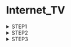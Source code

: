 # Internet_TV
<details><summary>STEP1</summary> 

| カラム名 | データ型 | NULL | キー | 初期値 | AUTO INCREMENT |
| --- | --- | --- | --- | --- | --- |
| id | bigint(20) | | PRIMARY |  | YES |
| name | varchar(100) |  |  |  |  |

テーブル2：programs

| カラム名 | データ型 | NULL | キー | 初期値 | AUTO INCREMENT |
| --- | --- | --- | --- | --- | --- |
| id | bigint(20) |  | PRIMARY |  | YES |
| title | varchar(100) |  |  |  |  |
| description | text | Yes |  |  |  |

テーブル3：genres

| カラム名 | データ型 | NULL | キー | 初期値 | AUTO INCREMENT |
| --- | --- | --- | --- | --- | --- |
| id | bigint(20) |  | PRIMARY |  | YES |
| name | varchar(100) |  |  |  |  |

テーブル4：program_genres

| カラム名 | データ型 | NULL | キー | 初期値 | AUTO INCREMENT |
| --- | --- | --- | --- | --- | --- |
| program_id | bigint(20) | | PRIMARY |  |  |
| genre_id | bigint(20) | | PRIMARY |  |  |

テーブル5：seasons

| カラム名 | データ型 | NULL | キー | 初期値 | AUTO INCREMENT |
| --- | --- | --- | --- | --- | --- |
| id | bigint(20) | | PRIMARY |  | YES |
| program_id | bigint(20) | | INDEX |  |  |
| number | int(11) | |  |  |  |

テーブル6：episodes

| カラム名 | データ型 | NULL | キー | 初期値 | AUTO INCREMENT |
| --- | --- | --- | --- | --- | --- |
| id | bigint(20) | | PRIMARY |  | YES |
| season_id | bigint(20) | Yes | INDEX |  |  |
| number | int(11) | Yes |  |  |  |
| title | varchar(100) | |  |  |  |
| description | text | Yes |  |  |  |
| duration | int(11) | |  |  |  |
| release_date | date | |  |  |  |
| view_count | bigint(20) | |  | 0 |  |

テーブル7：broadcasts

| カラム名 | データ型 | NULL | キー | 初期値 | AUTO INCREMENT |
| --- | --- | --- | --- | --- | --- |
| id | bigint(20) | | PRIMARY |  | YES |
| channel_id | bigint(20) | | INDEX |  |  |
| episode_id | bigint(20) | | INDEX |  |  |
| broadcast_time | datetime | |  |  |  |

## 外部キー制約、ユニークキー制約に関して

- テーブル：program_genres
  - 外部キー制約：program_id に対して、programs テーブルの id カラムから設定
  - 外部キー制約：genre_id に対して、genres テーブルの id カラムから設定
- テーブル：seasons
  - 外部キー制約：program_id に対して、programs テーブルの id カラムから設定
- テーブル：episodes
  - 外部キー制約：season_id に対して、seasons テーブルの id カラムから設定
- テーブル：broadcasts
  - 外部キー制約：channel_id に対して、channels テーブルの id カラムから設定
  - 外部キー制約：episode_id に対して、episodes テーブルの id カラムから設定
</details>

<details><summary>STEP2</summary>
1.データベースの構築
  
・MySQL始動後下記コードにて新規データベースを作成、今回はinternet_TVというデータベースを作成
  
```
CREATE DATABASE internet_TV;
```
  
2.ステップ1で設計したテーブルを構築
  
・下記コードにて使用するデータベースの選択
  
```
USE internet_TV;
```
  
<details><summary>テーブル構築のSQL文</summary>
  
```
CREATE TABLE channels (
id INT AUTO_INCREMENT PRIMARY KEY,
name VARCHAR(50) NOT NULL
);

CREATE TABLE programs (
id INT AUTO_INCREMENT PRIMARY KEY,
title VARCHAR(100) NOT NULL,
detail TEXT,
program_length INT NOT NULL
);

CREATE TABLE genres (
id INT AUTO_INCREMENT PRIMARY KEY,
genre_name VARCHAR(50) NOT NULL
);

CREATE TABLE program_genres (
id INT AUTO_INCREMENT PRIMARY KEY,
program_id INT NOT NULL,
genre_id INT NOT NULL,
FOREIGN KEY (program_id) REFERENCES programs(id),
FOREIGN KEY (genre_id) REFERENCES genres(id)
);

CREATE TABLE seasons (
id INT AUTO_INCREMENT PRIMARY KEY,
program_id INT NOT NULL,
season_number INT NOT NULL,
FOREIGN KEY (program_id) REFERENCES programs(id)
);

CREATE TABLE episodes (
id INT AUTO_INCREMENT PRIMARY KEY,
season_id INT NOT NULL,
episode_number INT,
title VARCHAR(100) NOT NULL,
detail TEXT,
duration INT NOT NULL,
release_date DATE NOT NULL,
view_count INT NOT NULL DEFAULT 0,
FOREIGN KEY (season_id) REFERENCES seasons(id)
);

CREATE TABLE broadcasts (
id INT AUTO_INCREMENT PRIMARY KEY,
channel_id INT NOT NULL,
episode_id INT NOT NULL,
broadcast_time DATETIME NOT NULL,
view_count INT NOT NULL DEFAULT 0,
FOREIGN KEY (channel_id) REFERENCES channels(id),
FOREIGN KEY (episode_id) REFERENCES episodes(id)
);
    
```

</details>
  
3.サンプルデータの挿入
  <details><summary>鬼滅の刃とゲーム・オブ・スローンズに侵されたサンプル例</summary>
    
```
    
-- channelsテーブルにデータを挿入
INSERT INTO channels (name) VALUES ('ドラマ1'), ('ドラマ2'), ('アニメ1'), ('アニメ2'), ('スポーツ'), ('ペット');

-- genresテーブルにデータを挿入
INSERT INTO genres (genre_name) VALUES ('アニメ'), ('映画'), ('ドラマ'), ('ニュース');

-- programsテーブルにデータを挿入
INSERT INTO programs (title, detail, program_length) VALUES 
('鬼滅の刃', '人間の血を飲む“鬼”と、それを狩る“鬼狩り”の戦いを描くアクションアニメ', 24),
('ゲーム・オブ・スローンズ', '七王国と呼ばれる地域を舞台に、数々の名家が玉座を巡って争うファンタジードラマ', 60);

-- program_genresテーブルにデータを挿入
INSERT INTO program_genres (program_id, genre_id) VALUES 
(1, 1),  -- 鬼滅の刃はアニメジャンルに属する
(2, 3);  -- ゲーム・オブ・スローンズはドラマジャンルに属する

-- seasonsテーブルにデータを挿入
INSERT INTO seasons (program_id, season_number) VALUES 
(1, 1),  -- 鬼滅の刃のシーズン1
(2, 1);  -- ゲーム・オブ・スローンズのシーズン1

-- episodesテーブルにデータを挿入
INSERT INTO episodes (season_id, episode_number, title, detail, duration, release_date, view_count) VALUES 
(1, 1, '鬼滅の刃 第1話', '竈門炭治郎の日常と家族との絆を描く', 24, '2021-04-01', 10000),
(1, 2, '鬼滅の刃 第2話', '鬼に襲われた炭治郎の運命が動き出す', 24, '2021-04-08', 9500),
(2, 1, 'ゲーム・オブ・スローンズ 第1話', 'ウィンターフェルの大公エド・スタークの日常とその運命が描かれる', 60, '2011-04-17', 22000);

-- broadcastsテーブルにデータを挿入
INSERT INTO broadcasts (channel_id, episode_id, broadcast_time, view_count) VALUES 
(1, 1, '2023-05-01 20
    
```
  </details>
 </details>

<details><summary>STEP3</summary>
  1.エピソード視聴数トップ3のエピソードタイトルと視聴数を取得するクエリ

```
SELECT e.title, SUM(b.view_count) as total_views
FROM episodes AS e
JOIN broadcasts AS b ON e.id = b.episode_id
GROUP BY e.id
ORDER BY total_views DESC
LIMIT 3;  
```
  2.エピソード視聴数トップ3の番組タイトル、シーズン数、エピソード数、エピソードタイトル、視聴数を取得するクエリ
  
```
SELECT p.title AS program_title, s.season_number, e.episode_number, e.title AS episode_title, SUM(b.view_count) as total_views
FROM episodes AS e
JOIN seasons AS s ON e.season_id = s.id
JOIN programs AS p ON s.program_id = p.id
JOIN broadcasts AS b ON e.id = b.episode_id
GROUP BY e.id
ORDER BY total_views DESC
LIMIT 3;
```
  3.本日放送される全ての番組に対して、チャンネル名、放送開始時刻(日付+時間)、放送終了時刻、シーズン数、エピソード数、エピソードタイトル、エピソード詳細を取得するクエリ
  
```
SELECT
    c.name AS channel_name,
    b.start_time,
    DATE_ADD(b.start_time, INTERVAL e.duration MINUTE) AS end_time,
    s.season_number,
    e.episode_number,
    e.title AS episode_title,
    e.description AS episode_description
FROM
    broadcasts AS b
JOIN
    channels AS c ON b.channel_id = c.id
JOIN
    episodes AS e ON b.episode_id = e.id
JOIN
    seasons AS s ON e.season_id = s.id
WHERE
    DATE(b.start_time) = CURDATE()
ORDER BY
    b.start_time;
```
4.ドラマのチャンネルに対して、放送開始時刻、放送終了時刻、シーズン数、エピソード数、エピソードタイトル、エピソード詳細を本日から一週間分取得するクエリ
  
```
SELECT
    b.start_time,
    DATE_ADD(b.start_time, INTERVAL e.duration MINUTE) AS end_time,
    s.season_number,
    e.episode_number,
    e.title AS episode_title,
    e.description AS episode_description
FROM
    broadcasts AS b
JOIN
    channels AS c ON b.channel_id = c.id
JOIN
    episodes AS e ON b.episode_id = e.id
JOIN
    seasons AS s ON e.season_id = s.id
WHERE
    c.name = 'ドラマ' AND
    DATE(b.start_time) BETWEEN CURDATE() AND DATE_ADD(CURDATE(), INTERVAL 7 DAY)
ORDER BY
    b.start_time;
```
  
</details>
  


  

  

  
  

